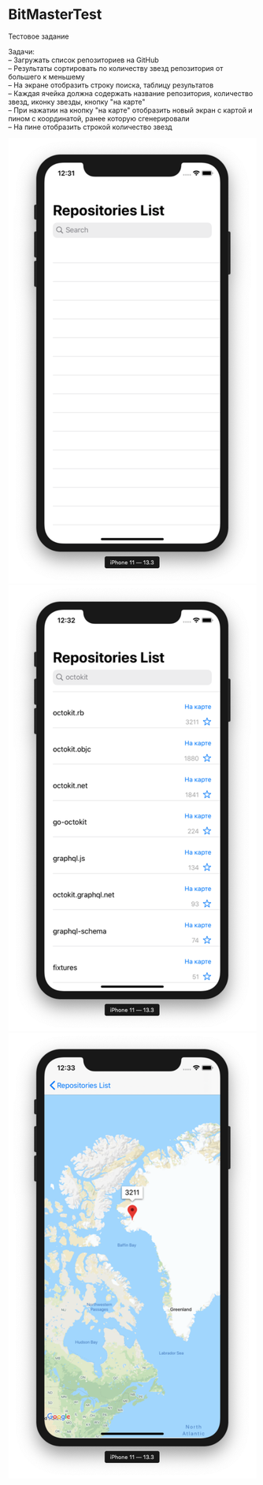 # BitMasterTest

Тестовое задание

Задачи:\
– Загружать список репозиториев на GitHub\
– Результаты сортировать по количеству звезд репозитория от большего к меньшему\
– На экране отобразить строку поиска, таблицу результатов\
– Каждая ячейка должна содержать название репозитория, количество звезд, иконку звезды, кнопку "на карте"\
– При нажатии на кнопку "на карте" отобразить новый экран с картой и пином с координатой, ранее которую сгенерировали\
– На пине отобразить строкой количество звезд

![Image alt](https://github.com/msbinarycat/BitMasterTest/raw/master/Images/firstAppLaunch.png)
![Image alt](https://github.com/msbinarycat/BitMasterTest/raw/master/Images/listOfRepositories.png)
![Image alt](https://github.com/msbinarycat/BitMasterTest/raw/master/Images/mapView.png)

